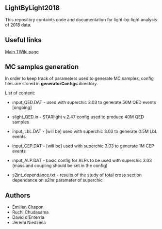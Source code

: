 ## LightByLight2018

This repository containts code and documentation for light-by-light analysis of 2018 data.


## Useful links

[Main TWiki page](https://twiki.cern.ch/twiki/bin/view/CMS/LightbyLight2018)


## MC samples generation

In order to keep track of parameters used to generate MC samples, config files are stored in **generatorConfigs** directory.

List of content:
* input_QED.DAT - used with superchic 3.03 to generate 50M QED events [ongoing]
* slight_QED.in - STARlight v.2.47 config used to produce 40M QED samples
* input_LbL.DAT - [will be] used with superchic 3.03 to generate 0.5M LbL events
* input_CEP.DAT - [will be] used with superchic 3.03 to generate 1M CEP events
* input_ALP.DAT - basic config for ALPs to be used with superchic 3.03 (mass and coupling should be set in the config)

* s2int_dependance.txt - results of the study of total cross section dependance on *s2int* parameter of superchic

## Authors

* Émilien Chapon
* Ruchi Chudasama 
* David d’Enterria
* Jeremi Niedziela

